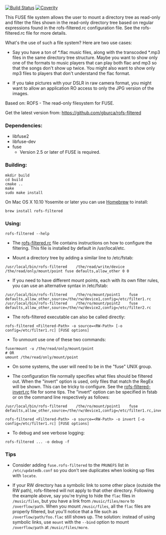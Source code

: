 [![Build Status](https://travis-ci.org/gburca/rofs-filtered.svg?branch=master)](https://travis-ci.org/gburca/rofs-filtered)
[![Coverity](https://scan.coverity.com/projects/11175/badge.svg)](https://scan.coverity.com/projects/gburca-rofs-filtered)

This FUSE file system allows the user to mount a directory tree as read-only
and filter the files shown in the read-only directory tree based on regular
expressions found in the rofs-filtered.rc configuration file. See the
rofs-filtered.rc file for more details.

What's the use of such a file system? Here are two use cases:

* Say you have a ton of \*.flac music files, along with the transcoded \*.mp3
files in the same directory tree structure. Maybe you want to show only one of
the formats to music players that can play both flac and mp3 so that the songs
don't show up twice. You might also want to show only mp3 files to players that
don't understand the flac format.

* If you take pictures with your DSLR in raw camera format, you might want to
allow an application RO access to only the JPG version of the images.

Based on:
ROFS - The read-only filesystem for FUSE.

Get the latest version from:
	https://github.com/gburca/rofs-filtered


### Dependencies:
* libfuse2
* libfuse-dev
* fuse
  * Version 2.5 or later of FUSE is required.


### Building:
```
mkdir build
cd build
cmake ..
make
sudo make install
```

On Mac OS X 10.10 Yosemite or later you can use [Homebrew](http://brew.sh/) to install:

    brew install rofs-filtered 


### Using:

```
rofs-filtered --help
```

* The [rofs-filtered.rc](rofs-filtered.rc) file contains instructions on how to configure the
filtering. This file is installed by default in /usr/local/etc.

* Mount a directory tree by adding a similar line to /etc/fstab: 
```
/usr/local/bin/rofs-filtered	/the/read/write/device /the/read/only/mount/point fuse defaults,allow_other 0 0
```

* If you need to have different mount points, each with its own filter rules, you can use an alternative syntax in /etc/fstab:
```
/usr/local/bin/rofs-filtered	/the/ro/mount/point1	fuse	defaults,allow_other,source=/the/rw/device1,config=/etc/filter1.rc
/usr/local/bin/rofs-filtered	/the/ro/mount/point2	fuse	defaults,allow_other,source=/the/rw/device2,config=/etc/filter2.rc
```

* The rofs-filtered executable can also be called directly:
```
rofs-filtered <Filtered-Path> -o source=<RW-Path> [-o config=/etc/filter1.rc] [FUSE options]
```

* To unmount use one of these two commands:
```
fusermount -u /the/read/only/mount/point 
# OR
umount /the/read/only/mount/point
```

* On some systems, the user will need to be in the "fuse" UNIX group.

* The configuration file normally specifies what files should be filtered out.
  When the "invert" option is used, only files that match the RegEx will be
  shown. This can be tricky to configure. See the [rofs-filtered-invert.rc](rofs-filtered-invert.rc) file
  for some tips. The "invert" option can be specified in fstab or on the
  command line respectively as follows:

```
/usr/local/bin/rofs-filtered	/the/ro/mount/point1	fuse	defaults,allow_other,source=/the/rw/device1,config=/etc/filter1.rc,invert
```

```
rofs-filtered <Filtered-Path> -o source=<RW-Path> -o invert [-o config=/etc/filter1.rc] [FUSE options]
```

* To debug and see verbose logging:
```
rofs-filtered ... -o debug -f
```

### Tips

* Consider adding `fuse.rofs-filtered` to the `PRUNEFS` list in
  `/etc/updatedb.conf` so you don't see duplicates when looking up files with
  `locate`.

* If your RW directory has a symbolic link to some other place (outside the RW
  path), rofs-filtered will not apply to that other directory. Following the
  example above, say you're trying to hide the `flac` files in `/music/files`,
  but you have a link from `/music/files/more` to `/overflow/path`. When you
  mount `/music/files`, all the `flac` files are properly filtered, but you'll
  notice that a file such as `/overflow/path/foo.flac` still shows up. The
  solution: instead of using symbolic links, use `mount` with the `--bind`
  option to mount `/overflow/path` at `/music/files/more`.
